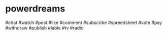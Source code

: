 # powerdreams
#chat
#watch
#post
#like
#comment
#subscribe
#spreedsheet
#vote
#pay
#withdraw
#publish
#lable
#tv
#radio
